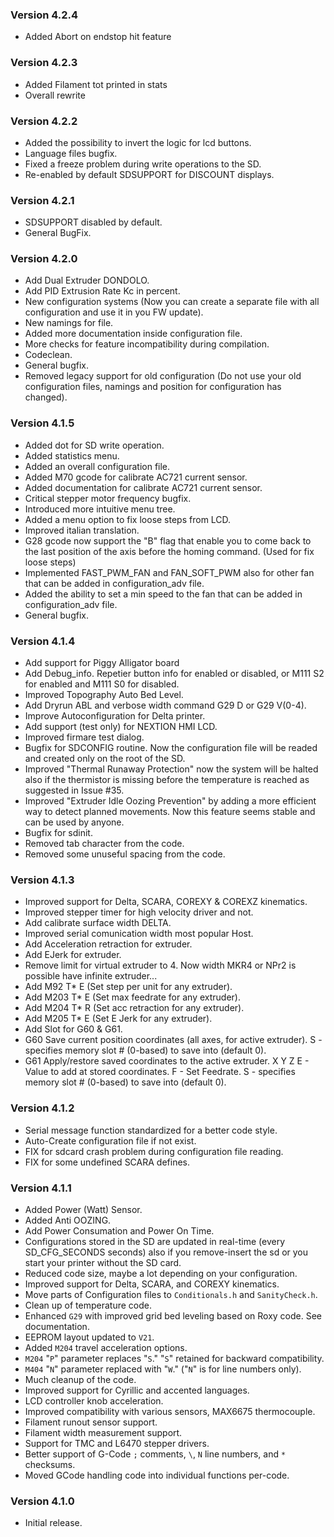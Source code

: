 ### Version 4.2.4
* Added Abort on endstop hit feature

### Version 4.2.3
* Added Filament tot printed in stats
* Overall rewrite

### Version 4.2.2
* Added the possibility to invert the logic for lcd buttons.
* Language files bugfix.
* Fixed a freeze problem during write operations to the SD.
* Re-enabled by default SDSUPPORT for DISCOUNT displays.

### Version 4.2.1
* SDSUPPORT disabled by default.
* General BugFix.

### Version 4.2.0
* Add Dual Extruder DONDOLO.
* Add PID Extrusion Rate Kc in percent.
* New configuration systems (Now you can create a separate file with all configuration and use it in you FW update).
* New namings for file.
* Added more documentation inside configuration file.
* More checks for feature incompatibility during compilation.
* Codeclean.
* General bugfix.
* Removed legacy support for old configuration (Do not use your old configuration files, namings and position for configuration has changed).

### Version 4.1.5
* Added dot for SD write operation.
* Added statistics menu.
* Added an overall configuration file.
* Added M70 gcode for calibrate AC721 current sensor.
* Added documentation for calibrate AC721 current sensor.
* Critical stepper motor frequency bugfix.
* Introduced more intuitive menu tree.
* Added a menu option to fix loose steps from LCD.
* Improved italian translation.
* G28 gcode now support the "B" flag that enable you to come back to the last position of the axis before the homing command. (Used for fix loose steps)
* Implemented FAST_PWM_FAN and FAN_SOFT_PWM also for other fan that can be added in configuration_adv file.
* Added the ability to set a min speed to the fan that can be added in configuration_adv file.
* General bugfix.

### Version 4.1.4
* Add support for Piggy Alligator board
* Add Debug_info. Repetier button info for enabled or disabled, or M111 S2 for enabled and M111 S0 for disabled.
* Improved Topography Auto Bed Level.
* Add Dryrun ABL and verbose width command G29 D or G29 V(0-4).
* Improve Autoconfiguration for Delta printer.
* Add support (test only) for NEXTION HMI LCD.
* Improved firmare test dialog.
* Bugfix for SDCONFIG routine. Now the configuration file will be readed and created only on the root of the SD.
* Improved "Thermal Runaway Protection" now the system will be halted also if the thermistor is missing before the temperature is reached as suggested in Issue #35.
* Improved "Extruder Idle Oozing Prevention" by adding a more efficient way to detect planned movements. Now this feature seems stable and can be used by anyone.
* Bugfix for sdinit.
* Removed tab character from the code.
* Removed some unuseful spacing from the code.

### Version 4.1.3
* Improved support for Delta, SCARA, COREXY & COREXZ kinematics.
* Improved stepper timer for high velocity driver and not.
* Add calibrate surface width DELTA.
* Improved serial comunication width most popular Host.
* Add Acceleration retraction for extruder.
* Add EJerk for extruder.
* Remove limit for virtual extruder to 4. Now width MKR4 or NPr2 is possible have infinite extruder...
* Add M92 T* E (Set step per unit for any extruder).
* Add M203 T* E (Set max feedrate for any extruder).
* Add M204 T* R (Set acc retraction for any extruder).
* Add M205 T* E (Set E Jerk for any extruder).
* Add Slot for G60 & G61.
* G60 Save current position coordinates (all axes, for active extruder).	S<SLOT> - specifies memory slot # (0-based) to save into (default 0).
* G61 Apply/restore saved coordinates to the active extruder. X Y Z E - Value to add at stored coordinates. F<speed> - Set Feedrate. S<SLOT> - specifies memory slot # (0-based) to save into (default 0).

### Version 4.1.2
* Serial message function standardized for a better code style.
* Auto-Create configuration file if not exist.
* FIX for sdcard crash problem during configuration file reading.
* FIX for some undefined SCARA defines.

### Version 4.1.1
* Added Power (Watt) Sensor.
* Added Anti OOZING.
* Add Power Consumation and Power On Time.
* Configurations stored in the SD are updated in real-time (every SD_CFG_SECONDS seconds) also if you remove-insert the sd or you start your printer without the SD card.
* Reduced code size, maybe a lot depending on your configuration.
* Improved support for Delta, SCARA, and COREXY kinematics.
* Move parts of Configuration files to `Conditionals.h` and `SanityCheck.h`.
* Clean up of temperature code.
* Enhanced `G29` with improved grid bed leveling based on Roxy code. See documentation.
* EEPROM layout updated to `V21`.
* Added `M204` travel acceleration options.
* `M204` "`P`" parameter replaces "`S`." "`S`" retained for backward compatibility.
* `M404` "`N`" parameter replaced with "`W`." ("`N`" is for line numbers only).
* Much cleanup of the code.
* Improved support for Cyrillic and accented languages.
* LCD controller knob acceleration.
* Improved compatibility with various sensors, MAX6675 thermocouple.
* Filament runout sensor support.
* Filament width measurement support.
* Support for TMC and L6470 stepper drivers.
* Better support of G-Code `;` comments, `\`, `N` line numbers, and `*` checksums.
* Moved GCode handling code into individual functions per-code.

### Version 4.1.0
* Initial release.
